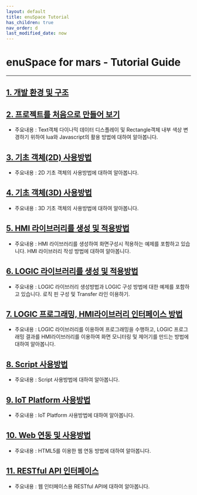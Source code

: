 ```yaml
---
layout: default
title: enuSpace Tutorial
has_children: true
nav_order: d
last_modified_date: now
---
```


# **enuSpace for mars - Tutorial Guide**

---

## [1. 개발 환경 및 구조](./enustutorial_environment.md)

## [2. 프로젝트를 처음으로 만들어 보기](./enustutorial_first.md)

* 주요내용 : Text객체 다이나믹 데이터 디스플레이 및 Rectangle객체 내부 색상 변경하기 위하여 lua와 Javascript의 활용 방법에 대하여 알아봅니다.

## [3. 기초 객체\(2D\) 사용방법](./enustutorial_primitivie-2d.md)

* 주요내용 : 2D 기초 객체의 사용방법에 대하여 알아봅니다.

## [4. 기초 객체\(3D\) 사용방법](./enustutorial_primitive-3d.md)

* 주요내용 : 3D 기초 객체의 사용방법에 대하여 알아봅니다.

## [5. HMI 라이브러리를 생성 및 적용방법](./enustutorial_hmi-library.md)

* 주요내용 : HMI 라이브러리를 생성하여 화면구성시 적용하는 예제를 포함하고 있습니다. HMI 라이브러리 작성 방법에 대하여 알아봅니다.

## [6. LOGIC 라이브러리를 생성 및 적용방법](./enustutorial_logic-library.md)

* 주요내용 : LOGIC 라이브러리 생성방법과 LOGIC 구성 방법에 대한 예제를 포함하고 있습니다. 로직 핀 구성 및 Transfer 라인 이용하기.

## [7. LOGIC 프로그래밍, HMI라이브러리 인터페이스 방법](./enustutorial_library-use.md)

* 주요내용 : LOGIC 라이브러리를 이용하여 프로그래밍을 수행하고, LOGIC 프로그래밍 결과를 HMI라이브러리를 이용하여 화면 모니터링 및 제어기를 만드는 방법에 대하여 알아봅니다.

## [8. Script 사용방법](./enustutorial_script-use.md)

* 주요내용 : Script 사용방법에 대하여 알아봅니다. 

## [9. IoT Platform 사용방법](./enustutorial_iot-platform.md)

* 주요내용 : IoT Platform 사용방법에 대하여 알아봅니다.

## [10. Web 연동 및 사용방법](./enustutorial_web-interface.md)

* 주요내용 : HTML5를 이용한 웹 연동 방법에 대하여 알아봅니다.

## [11. RESTful API 인터페이스](./enustutorial_restful-interface.md)

* 주요내용 : 웹 인터페이스용 RESTful API에 대하여 알아봅니다.



 